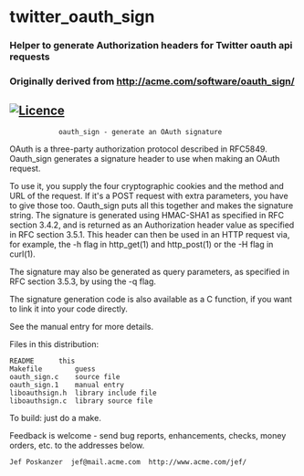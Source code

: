 # twitter_oauth_sign
### Helper to generate Authorization headers for Twitter oauth api requests
### Originally derived from http://acme.com/software/oauth_sign/

[![Licence](https://img.shields.io/badge/Licence-MIT-blue.svg)](https://github.com/smac89/twitter_oauth_generator/blob/master/LICENSE)
---

                oauth_sign - generate an OAuth signature

OAuth is a three-party authorization protocol described in RFC5849.
Oauth_sign generates a signature header to use when making an OAuth
request.

To use it, you supply the four cryptographic cookies and the method
and URL of the request.  If it's a POST request with extra
parameters, you have to give those too.  Oauth_sign puts all this
together and makes the signature string.  The signature is generated
using HMAC-SHA1 as specified in RFC section 3.4.2, and is returned as
an Authorization header value as specified in RFC section 3.5.1.  This
header can then be used in an HTTP request via, for example, the
-h flag in http_get(1) and http_post(1) or the -H flag in curl(1).

The signature may also be generated as query parameters, as specified
in RFC section 3.5.3, by using the -q flag.

The signature generation code is also available as a C function,
if you want to link it into your code directly.

See the manual entry for more details.

Files in this distribution:

    README		this
    Makefile		guess
    oauth_sign.c	source file
    oauth_sign.1	manual entry
    liboauthsign.h	library include file
    liboauthsign.c	library source file

To build: just do a make.

Feedback is welcome - send bug reports, enhancements, checks, money
orders, etc. to the addresses below.

    Jef Poskanzer  jef@mail.acme.com  http://www.acme.com/jef/
